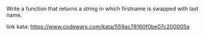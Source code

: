 Write a function that returns a string in which firstname is swapped with last name.

link kata: https://www.codewars.com/kata/559ac78160f0be07c200005a